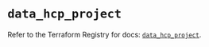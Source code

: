 # `data_hcp_project`

Refer to the Terraform Registry for docs: [`data_hcp_project`](https://registry.terraform.io/providers/hashicorp/hcp/0.91.1/docs/data-sources/project).
